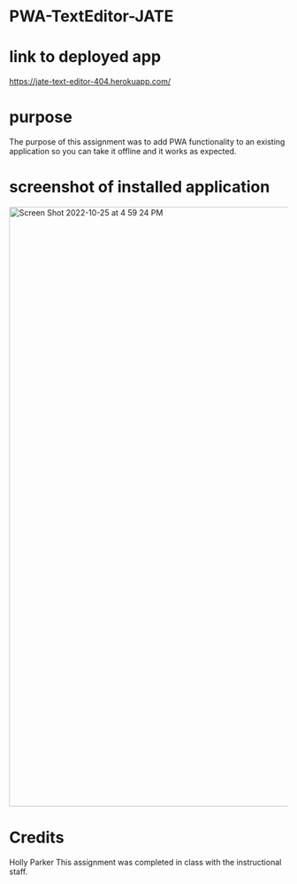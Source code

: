 # PWA-TextEditor-JATE

# link to deployed app
https://jate-text-editor-404.herokuapp.com/

# purpose
The purpose of this assignment was to add PWA functionality to an existing application so you can take it offline and it works as expected.

# screenshot of installed application

<img width="1082" alt="Screen Shot 2022-10-25 at 4 59 24 PM" src="https://user-images.githubusercontent.com/67671637/197890701-91ede160-d31e-4e7a-974f-e00e6fa873ea.png">

# Credits
Holly Parker
This assignment was completed in class with the instructional staff.
